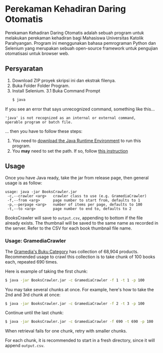 
# Perekaman Kehadiran Daring Otomatis

Perekaman Kehadiran Daring Otomatis adalah sebuah program untuk melakukan perekaman kehadiran bagi
Mahasiswa Universitas Katolik Parahyangan. Program ini menggunakan bahasa pemrograman Python dan 
Selenium yang merupakan sebuah open-source framework untuk pengujian otomatisasi untuk browser web.

## Persyaratan

1. Download ZIP proyek skripsi ini dan ekstrak filenya.
2. Buka Folder Folder Program.
3. Install Selenium. 
	3.1 Buka Command Prompt
	```sh
	$ java
	```

If you see an error that says unrecognized command, something like this...

```
'java' is not recognized as an internal or external command,
operable program or batch file.
```

... then you have to follow these steps:

1. You need to [download the Java Runtime Environment](https://www.java.com/en/download/)
to run this program.
2. You **may** need to set the path. If so, follow [this instruction](https://docs.oracle.com/javase/tutorial/essential/environment/paths.html)

## Usage

Once you have Java ready, take the jar from release page, then general usage is
as follow:

```
usage: java -jar BooksCrawler.jar
 -c,--crawler <arg>   crawler class to use (e.g. GramediaCrawler)
 -f,--from <arg>      page number to start from, defaults to 1
 -p,--perpage <arg>   number of items per page, defaults to 100
 -t,--to <arg>        page number to end to, defaults to 2
```

BooksCrawler will save to `output.csv`, appending to bottom if the file already
exists. The thumbnail will be saved to the same name as recorded in the server.
Refer to the CSV for each book thumbnail file name.

### Usage: GramediaCrawler

The [Gramedia's Buku Category](https://www.gramedia.com/categories/buku) has
collection of 68,904 products. Recommended usage to crawl this collection is
to take chunk of 100 books each, repeated 690 times.

Here is example of taking the first chunk:

```sh
$ java -jar BooksCrawler.jar -c GramediaCrawler -f 1 -t 1 -p 100
```

You may take several chunks at once. For example, here's how to take the 2nd
and 3rd chunk at once:

```sh
$ java -jar BooksCrawler.jar -c GramediaCrawler -f 2 -t 3 -p 100
```

Continue until the last chunk:

```sh
$ java -jar BooksCrawler.jar -c GramediaCrawler -f 690 -t 690 -p 100
```

When retrieval fails for one chunk, retry with smaller chunks.

For each chunk, it is recommended to start in a fresh directory, since it will
append `output.csv`.
